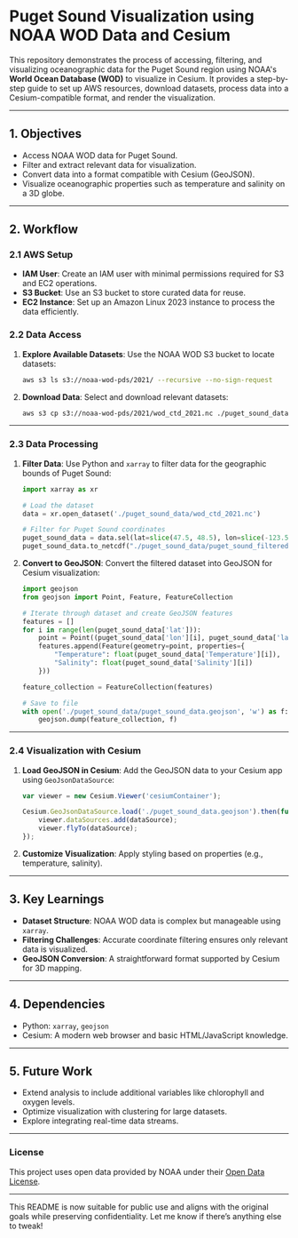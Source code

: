 # Puget Sound Visualization using NOAA WOD Data and Cesium

This repository demonstrates the process of accessing, filtering, and visualizing oceanographic data for the Puget Sound region using NOAA's **World Ocean Database (WOD)** to visualize in Cesium. It provides a step-by-step guide to set up AWS resources, download datasets, process data into a Cesium-compatible format, and render the visualization.

---

## **1. Objectives**

- Access NOAA WOD data for Puget Sound.
- Filter and extract relevant data for visualization.
- Convert data into a format compatible with Cesium (GeoJSON).
- Visualize oceanographic properties such as temperature and salinity on a 3D globe.

---

## **2. Workflow**

### **2.1 AWS Setup**

- **IAM User**: Create an IAM user with minimal permissions required for S3 and EC2 operations.
- **S3 Bucket**: Use an S3 bucket to store curated data for reuse.
- **EC2 Instance**: Set up an Amazon Linux 2023 instance to process the data efficiently.

### **2.2 Data Access**

1. **Explore Available Datasets**:
   Use the NOAA WOD S3 bucket to locate datasets:
   ```bash
   aws s3 ls s3://noaa-wod-pds/2021/ --recursive --no-sign-request
   ```
2. **Download Data**:
   Select and download relevant datasets:
   ```bash
   aws s3 cp s3://noaa-wod-pds/2021/wod_ctd_2021.nc ./puget_sound_data/ --no-sign-request
   ```

---

### **2.3 Data Processing**

1. **Filter Data**:
   Use Python and `xarray` to filter data for the geographic bounds of Puget Sound:
   ```python
   import xarray as xr

   # Load the dataset
   data = xr.open_dataset('./puget_sound_data/wod_ctd_2021.nc')

   # Filter for Puget Sound coordinates
   puget_sound_data = data.sel(lat=slice(47.5, 48.5), lon=slice(-123.5, -122.0))
   puget_sound_data.to_netcdf("./puget_sound_data/puget_sound_filtered.nc")
   ```

2. **Convert to GeoJSON**:
   Convert the filtered dataset into GeoJSON for Cesium visualization:
   ```python
   import geojson
   from geojson import Point, Feature, FeatureCollection

   # Iterate through dataset and create GeoJSON features
   features = []
   for i in range(len(puget_sound_data['lat'])):
       point = Point((puget_sound_data['lon'][i], puget_sound_data['lat'][i]))
       features.append(Feature(geometry=point, properties={
           "Temperature": float(puget_sound_data['Temperature'][i]),
           "Salinity": float(puget_sound_data['Salinity'][i])
       }))

   feature_collection = FeatureCollection(features)

   # Save to file
   with open('./puget_sound_data/puget_sound_data.geojson', 'w') as f:
       geojson.dump(feature_collection, f)
   ```

---

### **2.4 Visualization with Cesium**

1. **Load GeoJSON in Cesium**:
   Add the GeoJSON data to your Cesium app using `GeoJsonDataSource`:
   ```javascript
   var viewer = new Cesium.Viewer('cesiumContainer');

   Cesium.GeoJsonDataSource.load('./puget_sound_data.geojson').then(function (dataSource) {
       viewer.dataSources.add(dataSource);
       viewer.flyTo(dataSource);
   });
   ```

2. **Customize Visualization**:
   Apply styling based on properties (e.g., temperature, salinity).

---

## **3. Key Learnings**

- **Dataset Structure**: NOAA WOD data is complex but manageable using `xarray`.
- **Filtering Challenges**: Accurate coordinate filtering ensures only relevant data is visualized.
- **GeoJSON Conversion**: A straightforward format supported by Cesium for 3D mapping.

---

## **4. Dependencies**

- Python: `xarray`, `geojson`
- Cesium: A modern web browser and basic HTML/JavaScript knowledge.

---

## **5. Future Work**

- Extend analysis to include additional variables like chlorophyll and oxygen levels.
- Optimize visualization with clustering for large datasets.
- Explore integrating real-time data streams.

---

### **License**

This project uses open data provided by NOAA under their [Open Data License](https://www.noaa.gov/open-data).

--- 

This README is now suitable for public use and aligns with the original goals while preserving confidentiality. Let me know if there’s anything else to tweak!